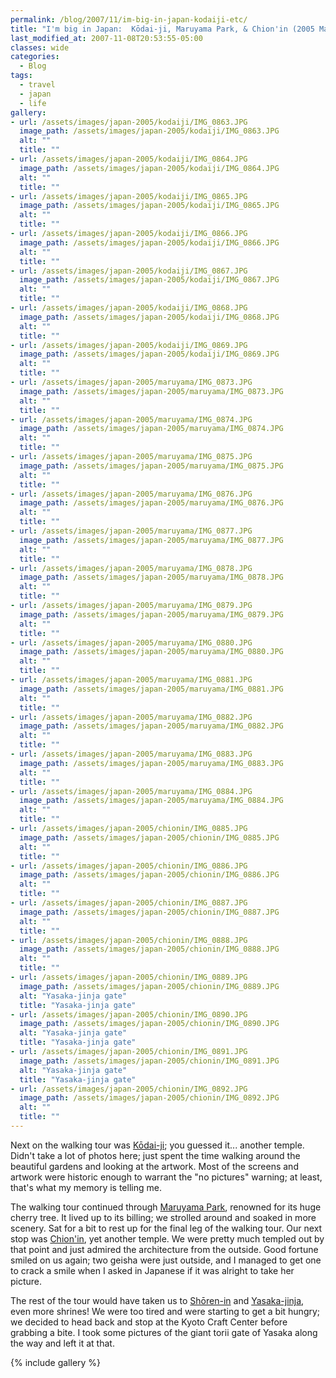 ```yaml
---
permalink: /blog/2007/11/im-big-in-japan-kodaiji-etc/
title: "I'm big in Japan:  Kōdai-ji, Maruyama Park, & Chion'in (2005 May 16)"
last_modified_at: 2007-11-08T20:53:55-05:00
classes: wide
categories:
  - Blog
tags:
  - travel
  - japan
  - life
gallery:
- url: /assets/images/japan-2005/kodaiji/IMG_0863.JPG
  image_path: /assets/images/japan-2005/kodaiji/IMG_0863.JPG
  alt: ""
  title: ""
- url: /assets/images/japan-2005/kodaiji/IMG_0864.JPG
  image_path: /assets/images/japan-2005/kodaiji/IMG_0864.JPG
  alt: ""
  title: ""
- url: /assets/images/japan-2005/kodaiji/IMG_0865.JPG
  image_path: /assets/images/japan-2005/kodaiji/IMG_0865.JPG
  alt: ""
  title: ""
- url: /assets/images/japan-2005/kodaiji/IMG_0866.JPG
  image_path: /assets/images/japan-2005/kodaiji/IMG_0866.JPG
  alt: ""
  title: ""
- url: /assets/images/japan-2005/kodaiji/IMG_0867.JPG
  image_path: /assets/images/japan-2005/kodaiji/IMG_0867.JPG
  alt: ""
  title: ""
- url: /assets/images/japan-2005/kodaiji/IMG_0868.JPG
  image_path: /assets/images/japan-2005/kodaiji/IMG_0868.JPG
  alt: ""
  title: ""
- url: /assets/images/japan-2005/kodaiji/IMG_0869.JPG
  image_path: /assets/images/japan-2005/kodaiji/IMG_0869.JPG
  alt: ""
  title: ""
- url: /assets/images/japan-2005/maruyama/IMG_0873.JPG
  image_path: /assets/images/japan-2005/maruyama/IMG_0873.JPG
  alt: ""
  title: ""
- url: /assets/images/japan-2005/maruyama/IMG_0874.JPG
  image_path: /assets/images/japan-2005/maruyama/IMG_0874.JPG
  alt: ""
  title: ""
- url: /assets/images/japan-2005/maruyama/IMG_0875.JPG
  image_path: /assets/images/japan-2005/maruyama/IMG_0875.JPG
  alt: ""
  title: ""
- url: /assets/images/japan-2005/maruyama/IMG_0876.JPG
  image_path: /assets/images/japan-2005/maruyama/IMG_0876.JPG
  alt: ""
  title: ""
- url: /assets/images/japan-2005/maruyama/IMG_0877.JPG
  image_path: /assets/images/japan-2005/maruyama/IMG_0877.JPG
  alt: ""
  title: ""
- url: /assets/images/japan-2005/maruyama/IMG_0878.JPG
  image_path: /assets/images/japan-2005/maruyama/IMG_0878.JPG
  alt: ""
  title: ""
- url: /assets/images/japan-2005/maruyama/IMG_0879.JPG
  image_path: /assets/images/japan-2005/maruyama/IMG_0879.JPG
  alt: ""
  title: ""
- url: /assets/images/japan-2005/maruyama/IMG_0880.JPG
  image_path: /assets/images/japan-2005/maruyama/IMG_0880.JPG
  alt: ""
  title: ""
- url: /assets/images/japan-2005/maruyama/IMG_0881.JPG
  image_path: /assets/images/japan-2005/maruyama/IMG_0881.JPG
  alt: ""
  title: ""
- url: /assets/images/japan-2005/maruyama/IMG_0882.JPG
  image_path: /assets/images/japan-2005/maruyama/IMG_0882.JPG
  alt: ""
  title: ""
- url: /assets/images/japan-2005/maruyama/IMG_0883.JPG
  image_path: /assets/images/japan-2005/maruyama/IMG_0883.JPG
  alt: ""
  title: ""
- url: /assets/images/japan-2005/maruyama/IMG_0884.JPG
  image_path: /assets/images/japan-2005/maruyama/IMG_0884.JPG
  alt: ""
  title: ""
- url: /assets/images/japan-2005/chionin/IMG_0885.JPG
  image_path: /assets/images/japan-2005/chionin/IMG_0885.JPG
  alt: ""
  title: ""
- url: /assets/images/japan-2005/chionin/IMG_0886.JPG
  image_path: /assets/images/japan-2005/chionin/IMG_0886.JPG
  alt: ""
  title: ""
- url: /assets/images/japan-2005/chionin/IMG_0887.JPG
  image_path: /assets/images/japan-2005/chionin/IMG_0887.JPG
  alt: ""
  title: ""
- url: /assets/images/japan-2005/chionin/IMG_0888.JPG
  image_path: /assets/images/japan-2005/chionin/IMG_0888.JPG
  alt: ""
  title: ""
- url: /assets/images/japan-2005/chionin/IMG_0889.JPG
  image_path: /assets/images/japan-2005/chionin/IMG_0889.JPG
  alt: "Yasaka-jinja gate"
  title: "Yasaka-jinja gate"
- url: /assets/images/japan-2005/chionin/IMG_0890.JPG
  image_path: /assets/images/japan-2005/chionin/IMG_0890.JPG
  alt: "Yasaka-jinja gate"
  title: "Yasaka-jinja gate"
- url: /assets/images/japan-2005/chionin/IMG_0891.JPG
  image_path: /assets/images/japan-2005/chionin/IMG_0891.JPG
  alt: "Yasaka-jinja gate"
  title: "Yasaka-jinja gate"
- url: /assets/images/japan-2005/chionin/IMG_0892.JPG
  image_path: /assets/images/japan-2005/chionin/IMG_0892.JPG
  alt: ""
  title: ""
---
```


Next on the walking tour was [Kōdai-ji](http://en.wikipedia.org/wiki/Kodaiji); you guessed it... another temple.  Didn't
take a lot of photos here; just spent the time walking around the beautiful gardens and looking at the artwork.  Most of
the screens and artwork were historic enough to warrant the &quot;no pictures&quot; warning; at least, that's what my
memory is telling me.

The walking tour continued through [Maruyama Park](http://en.wikipedia.org/wiki/Maruyama_Park), renowned for its huge
cherry tree.  It lived up to its billing; we strolled around and soaked in more scenery.  Sat for a bit to rest up for
the final leg of the walking tour.  Our next stop was [Chion'in](https://en.wikipedia.org/wiki/Chion-in), yet another
temple.  We were pretty much templed out by that point and just admired the architecture from the outside.  Good fortune
smiled on us again; two geisha were just outside, and I managed to get one to crack a smile when I asked in Japanese if
it was alright to take her picture.

The rest of the tour would have taken us to [Shōren-in](http://en.wikipedia.org/wiki/Sh%C5%8Dren-in) and [Yasaka-jinja](http://en.wikipedia.org/wiki/Yasaka-jinja),
even more shrines!  We were too tired and were starting to get a bit hungry; we decided to head back and stop at the Kyoto
Craft Center before grabbing a bite.  I took some pictures of the giant torii gate of Yasaka along the way and left it
at that.

{% include gallery %}